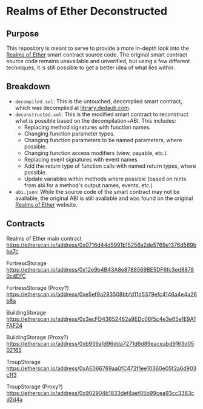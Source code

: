 # Realms of Ether Deconstructed

## Purpose

This repository is meant to serve to provide a more in-depth look into the [Realms of Ether](https://realmsofether.com/) smart contract source code. The original smart contract source code remains unavailable and unverified, but using a few different techniques, it is still possible to get a better idea of what lies within.

## Breakdown

- `decompiled.sol`: This is the untouched, decompiled smart contract, which was decompiled at [library.dedaub.com](https://library.dedaub.com/decompile).
- `deconstructed.sol`: This is the modified smart contract to reconstruct what is possible based on the decompilation+ABI. This includes:
  - Replacing method signatures with function names.
  - Changing function parameter types.
  - Changing function parameters to be named parameters, where possible.
  - Changing function access modifiers (view, payable, etc.).
  - Replacing event signatures with event names
  - Add the return type of function calls with named return types, where possible.
  - Update variables within methods where possible (based on hints from abi for a method's output names, events, etc.)
- `abi.json`: While the source code of the smart contract may not be available, the original ABI is still available and was found on the original [Realms of Ether](https://realmsofether.com/) website.

## Contracts

Realms of Ether main contract
https://etherscan.io/address/0x0716d44d5991b15256a2de5769e1376d569bba7c

FortressStorage
https://etherscan.io/address/0x12e9b4B43A8e8788569BE5DF6fc3ed88780c4DfC

FortressStorage (Proxy?)
https://etherscan.io/address/0xe5ef9a283508bbfd11d5379efc4146a4e4a26b8a

BuildingStorage
https://etherscan.io/address/0x3ecFD43652462a9EDc06f5c4e3e65e1E9A1FAF24

BuildingStorage (Proxy?)
https://etherscan.io/address/0xb939a1d96dda7271d6d89eaceabd9163d0502165

TroupStorage
https://etherscan.io/address/0xAE066769aa0fC472f1ee10360e05f2a6d903c1f3

TroupStorage (Proxy?)
https://etherscan.io/address/0x902904b1833def4aef05b99cea93cc3383cd2d4a
